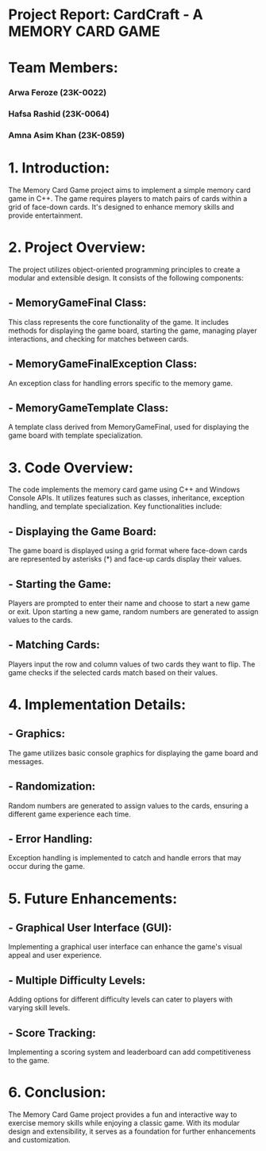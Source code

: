 # Project Report: CardCraft - A MEMORY CARD GAME
# Team Members:
 ### Arwa Feroze (23K-0022)
 ### Hafsa Rashid (23K-0064)
 ### Amna Asim Khan (23K-0859)
 
 # 1. Introduction:
The Memory Card Game project aims to implement a simple memory card game in C++. The game requires players to match pairs of cards within a grid of face-down cards. It's designed to enhance memory skills and provide entertainment.

# 2. Project Overview:
The project utilizes object-oriented programming principles to create a modular and extensible design. It consists of the following components:

## - MemoryGameFinal Class:
This class represents the core functionality of the game. It includes methods for displaying the game board, starting the game, managing player interactions, and checking for matches between cards.

## - MemoryGameFinalException Class: 
An exception class for handling errors specific to the memory game.

## - MemoryGameTemplate Class: 
A template class derived from MemoryGameFinal, used for displaying the game board with template specialization.

# 3. Code Overview:
The code implements the memory card game using C++ and Windows Console APIs. It utilizes features such as classes, inheritance, exception handling, and template specialization. Key functionalities include:

## - Displaying the Game Board:
The game board is displayed using a grid format where face-down cards are represented by asterisks (*) and face-up cards display their values.

## - Starting the Game:
Players are prompted to enter their name and choose to start a new game or exit. Upon starting a new game, random numbers are generated to assign values to the cards.

## - Matching Cards:
Players input the row and column values of two cards they want to flip. The game checks if the selected cards match based on their values.

# 4. Implementation Details:
## - Graphics:
The game utilizes basic console graphics for displaying the game board and messages.

## - Randomization:
Random numbers are generated to assign values to the cards, ensuring a different game experience each time.

## - Error Handling:
Exception handling is implemented to catch and handle errors that may occur during the game.

# 5. Future Enhancements:
## - Graphical User Interface (GUI): 
Implementing a graphical user interface can enhance the game's visual appeal and user experience.

## - Multiple Difficulty Levels:
Adding options for different difficulty levels can cater to players with varying skill levels.

## - Score Tracking:
Implementing a scoring system and leaderboard can add competitiveness to the game.

# 6. Conclusion:
The Memory Card Game project provides a fun and interactive way to exercise memory skills while enjoying a classic game. With its modular design and extensibility, it serves as a foundation for further enhancements and customization.

